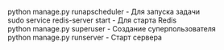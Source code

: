 python manage.py runapscheduler - Для запуска задачи\
sudo service redis-server start - Для старта Redis\
python manage.py superuser - Создание суперпользователя\
python manage.py runserver - Старт сервера